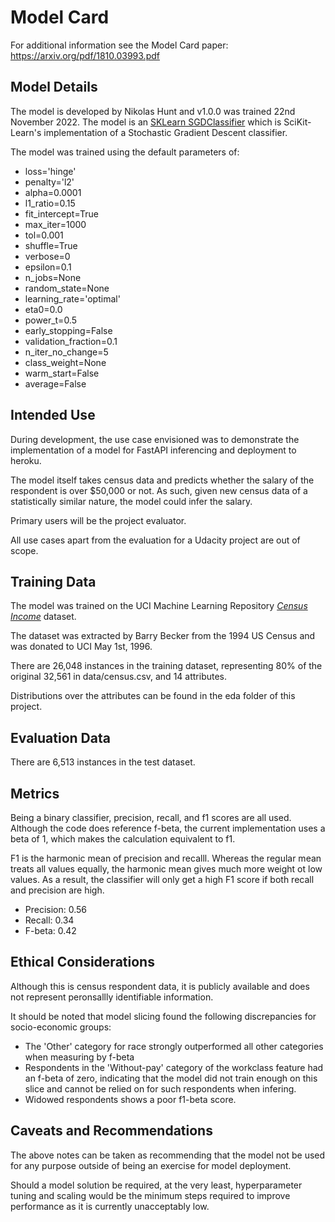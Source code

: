 # Model Card

For additional information see the Model Card paper: https://arxiv.org/pdf/1810.03993.pdf

## Model Details

The model is developed by Nikolas Hunt and v1.0.0 was trained 22nd November 2022. The model is an [SKLearn SGDClassifier](https://scikit-learn.org/stable/modules/generated/sklearn.linear_model.SGDClassifier.html) which is SciKit-Learn's implementation of a Stochastic Gradient Descent classifier.

The model was trained using the default parameters of:

- loss='hinge'
- penalty='l2'
- alpha=0.0001
- l1_ratio=0.15
- fit_intercept=True
- max_iter=1000
- tol=0.001
- shuffle=True
- verbose=0
- epsilon=0.1
- n_jobs=None
- random_state=None
- learning_rate='optimal'
- eta0=0.0
- power_t=0.5
- early_stopping=False
- validation_fraction=0.1
- n_iter_no_change=5
- class_weight=None
- warm_start=False
- average=False

## Intended Use

During development, the use case envisioned was to demonstrate the implementation of a model for FastAPI inferencing and deployment to heroku.

The model itself takes census data and predicts whether the salary of the respondent is over $50,000 or not. As such, given new census data of a statistically similar nature, the model could infer the salary.

Primary users will be the project evaluator.

All use cases apart from the evaluation for a Udacity project are out of scope.

## Training Data

The model was trained on the UCI Machine Learning Repository [_Census Income_](https://archive.ics.uci.edu/ml/datasets/census+income) dataset.

The dataset was extracted by Barry Becker from the 1994 US Census and was donated to UCI May 1st, 1996.

There are 26,048 instances in the training dataset, representing 80% of the original 32,561 in data/census.csv, and 14 attributes.

Distributions over the attributes can be found in the eda folder of this project.

## Evaluation Data

There are 6,513 instances in the test dataset.

## Metrics

Being a binary classifier, precision, recall, and f1 scores are all used. Although the code does reference f-beta, the current implementation uses a beta of 1, which makes the calculation equivalent to f1.

F1 is the harmonic mean of precision and recalll. Whereas the regular mean treats all values equally, the harmonic mean gives much more weight ot low values. As a result, the classifier will only get a high F1 score if both recall and precision are high.

- Precision: 0.56
- Recall: 0.34
- F-beta: 0.42

## Ethical Considerations

Although this is census respondent data, it is publicly available and does not represent peronsallly identifiable information.

It should be noted that model slicing found the following discrepancies for socio-economic groups:

- The 'Other' category for race strongly outperformed all other categories when measuring by f-beta
- Respondents in the 'Without-pay' category of the workclass feature had an f-beta of zero, indicating that the model did not train enough on this slice and cannot be relied on for such respondents when infering.
- Widowed respondents shows a poor f1-beta score.

## Caveats and Recommendations

The above notes can be taken as recommending that the model not be used for any purpose outside of being an exercise for model deployment.

Should a model solution be required, at the very least, hyperparameter tuning and scaling would be the minimum steps required to improve performance as it is currently unacceptably low.
